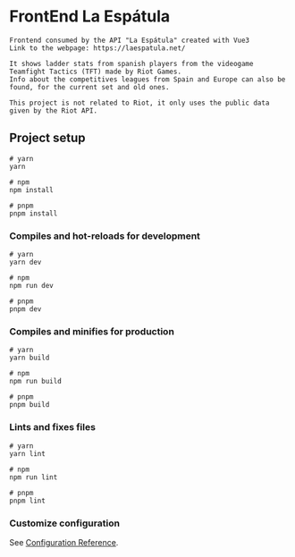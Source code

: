 # FrontEnd La Espátula

```
Frontend consumed by the API "La Espátula" created with Vue3
Link to the webpage: https://laespatula.net/

It shows ladder stats from spanish players from the videogame Teamfight Tactics (TFT) made by Riot Games.
Info about the competitives leagues from Spain and Europe can also be found, for the current set and old ones.

This project is not related to Riot, it only uses the public data given by the Riot API.
```

## Project setup

```
# yarn
yarn

# npm
npm install

# pnpm
pnpm install
```

### Compiles and hot-reloads for development

```
# yarn
yarn dev

# npm
npm run dev

# pnpm
pnpm dev
```

### Compiles and minifies for production

```
# yarn
yarn build

# npm
npm run build

# pnpm
pnpm build
```

### Lints and fixes files

```
# yarn
yarn lint

# npm
npm run lint

# pnpm
pnpm lint
```

### Customize configuration

See [Configuration Reference](https://vitejs.dev/config/).
